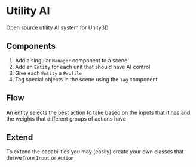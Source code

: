 # Utility AI
Open source utility AI system for Unity3D

## Components

1. Add a singular ``Manager`` component to a scene
2. Add an ``Entity`` for each unit that should have AI control
3. Give each ``Entity`` a ``Profile``
4. Tag special objects in the scene using the ``Tag`` component 

## Flow

An entity selects the best action to take based on the inputs that it has and the weights that different groups of actions have

## Extend

To extend the capabilities you may (easily) create your own classes that derive from ``Input`` or ``Action``
